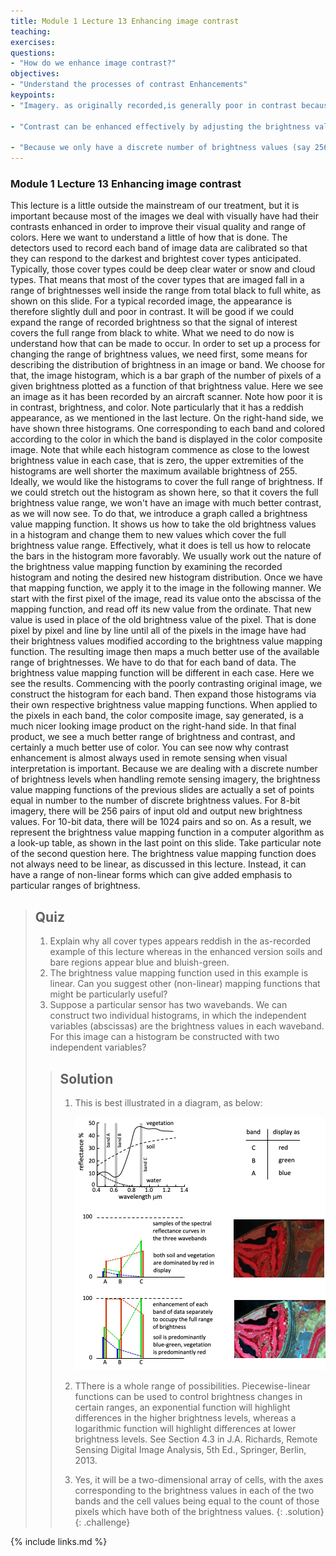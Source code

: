 ```yaml
---
title: Module 1 Lecture 13 Enhancing image contrast
teaching: 
exercises: 
questions:
- "How do we enhance image contrast?"
objectives:
- "Understand the processes of contrast Enhancements"
keypoints:
- "Imagery. as originally recorded,is generally poor in contrast because It doesn't use the available brightness range."

- "Contrast can be enhanced effectively by adjusting the brightness value of each pixel according to a brightness value mapping function."

- "Because we only have a discrete number of brightness values (say 256, 512, etc), set by the radiometric resolution of the sensor, the brightness value mapping function is often implemented  in the form of a look-up table."
---
```



### Module 1 Lecture 13 Enhancing image contrast

This lecture is a little outside the mainstream of our treatment, but it is important because most of the images we deal with visually have had their contrasts enhanced in order to improve their visual quality and range of colors. Here we want to understand a little of how that is done. The detectors used to record each band of image data are calibrated so that they can respond to the darkest and brightest cover types anticipated. Typically, those cover types could be deep clear water or snow and cloud types. That means that most of the cover types that are imaged fall in a range of brightnesses well inside the range from total black to full white, as shown on this slide. For a typical recorded image, the appearance is therefore slightly dull and poor in contrast. It will be good if we could expand the range of recorded brightness so that the signal of interest covers the full range from black to white. What we need to do now is understand how that can be made to occur. In order to set up a process for changing the range of brightness values, we need first, some means for describing the distribution of brightness in an image or band. We choose for that, the image histogram, which is a bar graph of the number of pixels of a given brightness plotted as a function of that brightness value. Here we see an image as it has been recorded by an aircraft scanner. Note how poor it is in contrast, brightness, and color. Note particularly that it has a reddish appearance, as we mentioned in the last lecture. On the right-hand side, we have shown three histograms. One corresponding to each band and colored according to the color in which the band is displayed in the color composite image. Note that while each histogram commence as close to the lowest brightness value in each case, that is zero, the upper extremities of the histograms are well shorter the maximum available brightness of 255. Ideally, we would like the histograms to cover the full range of brightness. If we could stretch out the histogram as shown here, so that it covers the full brightness value range, we won't have an image with much better contrast, as we will now see. To do that, we introduce a graph called a brightness value mapping function. It shows us how to take the old brightness values in a histogram and change them to new values which cover the full brightness value range. Effectively, what it does is tell us how to relocate the bars in the histogram more favorably. We usually work out the nature of the brightness value mapping function by examining the recorded histogram and noting the desired new histogram distribution. Once we have that mapping function, we apply it to the image in the following manner. We start with the first pixel of the image, read its value onto the abscissa of the mapping function, and read off its new value from the ordinate. That new value is used in place of the old brightness value of the pixel. That is done pixel by pixel and line by line until all of the pixels in the image have had their brightness values modified according to the brightness value mapping function. The resulting image then maps a much better use of the available range of brightnesses. We have to do that for each band of data. The brightness value mapping function will be different in each case. Here we see the results. Commencing with the poorly contrasting original image, we construct the histogram for each band. Then expand those histograms via their own respective brightness value mapping functions. When applied to the pixels in each band, the color composite image, say generated, is a much nicer looking image product on the right-hand side. In that final product, we see a much better range of brightness and contrast, and certainly a much better use of color. You can see now why contrast enhancement is almost always used in remote sensing when visual interpretation is important. Because we are dealing with a discrete number of brightness levels when handling remote sensing imagery, the brightness value mapping functions of the previous slides are actually a set of points equal in number to the number of discrete brightness values. For 8-bit imagery, there will be 256 pairs of input old and output new brightness values. For 10-bit data, there will be 1024 pairs and so on. As a result, we represent the brightness value mapping function in a computer algorithm as a look-up table, as shown in the last point on this slide. Take particular note of the second question here. The brightness value mapping function does not always need to be linear, as discussed in this lecture. Instead, it can have a range of non-linear forms which can give added emphasis to particular ranges of brightness.

> ## Quiz
>
> 1. Explain why all cover types appears reddish in the as-recorded example of this lecture whereas in the enhanced version soils and bare regions appear blue and bluish-green.
> 2. The brightness value mapping function used in this example is linear.  Can you suggest other (non-linear) mapping functions that might be particularly useful?
> 3. Suppose a particular sensor has two wavebands.  We can construct two individual histograms, in which the independent variables (abscissas) are the brightness values in each waveband.  For this image can a histogram be constructed with two independent variables?
>
> > ## Solution
> >
> > 1. This is best illustrated in a diagram, as below:
> >
> >    ![EOL-quiz-answers-module-1](..\fig\Lec_13\Quiz\EOL-quiz-answers-module-1.png)
> >
> > 2. TThere is a whole range of possibilities.  Piecewise-linear functions can be used to control brightness changes in certain ranges, an exponential function will highlight differences in the higher brightness levels, whereas a logarithmic function will highlight differences at lower brightness levels.  See Section 4.3 in J.A. Richards, Remote Sensing Digital Image Analysis, 5th Ed., Springer, Berlin, 2013.
> >
> > 3. Yes, it will be a two-dimensional array of cells, with the axes corresponding to the brightness values in each of the two bands and the cell values being equal to the count of those pixels which have both of the brightness values.
>  {: .solution}
{: .challenge}

{% include links.md %}